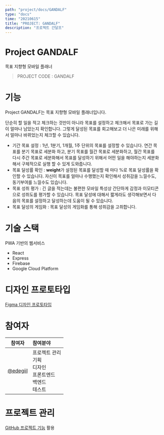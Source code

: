 ```yaml
---
path: "project/docs/GANDALF"
type: "docs"
time: "20210615"
title: "PROJECT: GANDALF"
description: "프로젝트 간달프"
---
```

# Project GANDALF
목표 지향형 모바일 플래너

> PROJECT CODE : GANDALF

# 기능
Project GANDALF는 목표 지향형 모바일 플래너입니다.

단순히 할 일을 적고 체크하는 것만이 아니라 목표를 설정하고 체크해서 목표로 가는 길이 얼마나 남았는지 확인합니다. 그렇게 달성된 목표를 회고해보고 더 나은 미래를 위해서 얼마나 바뀌었는지 체크할 수 있습니다.

* 기간 목표 설정 : 1년, 1분기, 1개월, 1주 단위의 목표를 설정할 수 있습니다. 연간 목표를 분기 목표로 세분화 하고, 분기 목표를 월간 목표로 세분화하고, 월간 목표를 다시 주간 목표로 세분화해서 목표를 달성하기 위해서 어떤 일을 해야하는지 세분화 해서 구체적으로 실행 할 수 있게 도와줍니다.
* 목표 달성률 확인 : **weight**가 설정된 목표를 달성할 때 마다 %로 목표 달성률을 확인할 수 있습니다. 자신이 목표를 얼마나 수행했는지 확인해서 성취감을 느낄수도, 동기부여를 느낄수도 있습니다.
* 목표 성취 평가 : 긴 글을 적는데는 불편한 모바일 특성상 간단하게 감정과 이모티콘으로 성취도를 평가할 수 있습니다. 목표 달성에 대해서 짧게라도 생각해보면서 다음의 목표를 설정하고 달성하는데 도움이 될 수 있습니다.
* 목표 달성의 게임화 : 목표 달성의 게임화를 통해 성취감을 고취합니다.

# 기술 스택
PWA 기반의 웹서비스

* React
* Express
* Firebase
* Google Cloud Platform

# 디자인 프로토타입

[Figma 디자인 프로토타입](https://www.figma.com/file/VhvgeM6pcpq2CXYG2GE7Fj/Planner?node-id=0%3A1)

# 참여자

| 참여자 | 참여분야 |
|:------:|:--------|
|[@edegiil](https://github.com/edegiil)|프로젝트 관리<br/>기획<br/>디자인<br/>프론트엔드<br/>백엔드<br/>테스트|

# 프로젝트 관리

[GitHub 프로젝트 기능](https://github.com/edegiil/planner/projects/2) 활용

